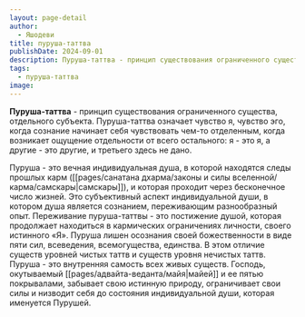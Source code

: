 ```yaml
---
layout: page-detail
author:
  - Яшодеви
title: пуруша-таттва
publishDate: 2024-09-01
description: Пуруша-таттва - принцип существования ограниченного существа, отдельного субъекта. Пуруша-таттва означает чувство я, чувство эго, когда сознание начинает себя чувствовать чем-то отделенным, когда возникает ощущение отдельности от всего остального я - это я, а другие - это другие, и третьего здесь не дано.
tags:
  - пуруша-таттва
image:
---
```

**Пуруша-таттва** - принцип существования ограниченного существа, отдельного субъекта. Пуруша-таттва означает чувство я, чувство эго, когда сознание начинает себя чувствовать чем-то отделенным, когда возникает ощущение отдельности от всего остального: я - это я, а другие - это другие, и третьего здесь не дано.

Пуруша - это вечная индивидуальная душа, в которой находятся следы прошлых карм ([[pages/санатана дхарма/законы и силы вселенной/карма/самскары|самскары]]), и которая проходит через бесконечное число жизней. Это субъективный аспект индивидуальной души, в котором душа является сознанием, переживающим разнообразный опыт. Переживание пуруша-таттвы - это постижение душой, которая продолжает находиться в кармических ограничениях личности, своего истинного «Я». Пуруша лишен осознания своей божественности в виде пяти сил, всеведения, всемогущества, единства. В этом отличие существ уровней чистых таттв и существ уровня нечистых таттв. Пуруша - это внутренняя самость всех живых существ. Господь, окутываемый [[pages/адвайта-веданта/майя|майей]] и ее пятью покрывалами, забывает свою истинную природу, ограничивает свои силы и низводит себя до состояния индивидуальной души, которая именуется Пурушей.

